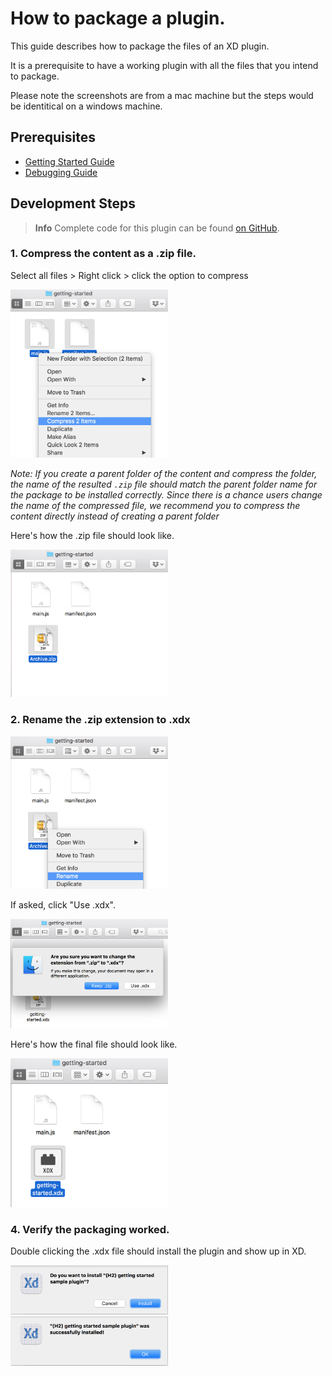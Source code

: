 # How to package a plugin.
This guide describes how to package the files of an XD plugin.

It is a prerequisite to have a working plugin with all the files that you intend to package.

Please note the screenshots are from a mac machine but the steps would be identitical on a windows machine.


## Prerequisites
- [Getting Started Guide](/guides/getting-started-guide)
- [Debugging Guide](/guides/debugging-guide)

## Development Steps

> **Info**
> Complete code for this plugin can be found [on GitHub](https://github.com/AdobeXD/Plugin-Samples/tree/master/getting-started).

### 1. Compress the content as a .zip file.

Select all files > Right click > click the option to compress

<img src="/images/readme-assets/package-plugin-steps/compress.png" width="50%" height="50%">

_Note: If you create a parent folder of the content and compress the folder, the name of the resulted `.zip` file should match the parent folder name for the package to be installed correctly. Since there is a chance users change the name of the compressed file, we recommend you to compress the content directly instead of creating a parent folder_

Here's how the .zip file should look like.

<img src="/images/readme-assets/package-plugin-steps/final-zip.png" width="50%" height="50%">

### 2. Rename the .zip extension to .xdx

<img src="/images/readme-assets/package-plugin-steps/rename.png" width="50%" height="50%">

If asked, click "Use .xdx".

<img src="/images/readme-assets/package-plugin-steps/confirmation.png" width="50%" height="50%">

Here's how the final file should look like.

<img src="/images/readme-assets/package-plugin-steps/final-xdx.png" width="50%" height="50%">

### 4. Verify the packaging worked.
Double clicking the .xdx file should install the plugin and show up in XD.

<img src="/images/readme-assets/package-plugin-steps/install.png" width="50%" height="50%">

<img src="/images/readme-assets/package-plugin-steps/installed.png" width="50%" height="50%">

